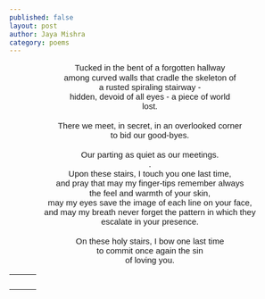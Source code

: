 ```yaml
---
published: false
layout: post
author: Jaya Mishra
category: poems
---
```

<p style="margin: 0in 0in 0.0001pt; line-height: 115%; font-size: 15px; font-family: Calibri, sans-serif; text-align: center;">Tucked in the bent of a forgotten hallway</p>

<p style="margin: 0in 0in 0.0001pt; line-height: 115%; font-size: 15px; font-family: Calibri, sans-serif; text-align: center;">among curved walls that cradle the skeleton of</p>

<p style="margin: 0in 0in 0.0001pt; line-height: 115%; font-size: 15px; font-family: Calibri, sans-serif; text-align: center;">a rusted spiraling stairway -</p>

<p style="margin: 0in 0in 0.0001pt; line-height: 115%; font-size: 15px; font-family: Calibri, sans-serif; text-align: center;">hidden, devoid of all eyes - a piece of world</p>

<p style="margin: 0in 0in 0.0001pt; line-height: 115%; font-size: 15px; font-family: Calibri, sans-serif; text-align: center;">lost.</p>

<p style="margin: 0in 0in 0.0001pt; line-height: 115%; font-size: 15px; font-family: Calibri, sans-serif; text-align: center;">
	<br>
</p>

<p style="margin: 0in 0in 0.0001pt; line-height: 115%; font-size: 15px; font-family: Calibri, sans-serif; text-align: center;">There we meet, in secret, in an overlooked corner</p>

<p style="margin: 0in 0in 0.0001pt; line-height: 115%; font-size: 15px; font-family: Calibri, sans-serif; text-align: center;">to bid our good-byes.</p>

<p style="margin: 0in 0in 0.0001pt; line-height: 115%; font-size: 15px; font-family: Calibri, sans-serif; text-align: center;">
	<br>
</p>

<p style="margin: 0in 0in 0.0001pt; line-height: 115%; font-size: 15px; font-family: Calibri, sans-serif; text-align: center;">Our parting as quiet as our meetings.</p>

<p style="margin: 0in 0in 0.0001pt; line-height: 115%; font-size: 15px; font-family: Calibri, sans-serif; text-align: center;">.</p>

<p style="margin: 0in 0in 0.0001pt; line-height: 115%; font-size: 15px; font-family: Calibri, sans-serif; text-align: center;">Upon these stairs, I touch you one last time,</p>

<p style="margin: 0in 0in 0.0001pt; line-height: 115%; font-size: 15px; font-family: Calibri, sans-serif; text-align: center;">and pray that may my finger-tips remember always</p>

<p style="margin: 0in 0in 0.0001pt; line-height: 115%; font-size: 15px; font-family: Calibri, sans-serif; text-align: center;">the feel and warmth of your skin,</p>

<p style="margin: 0in 0in 0.0001pt; line-height: 115%; font-size: 15px; font-family: Calibri, sans-serif; text-align: center;">may my eyes save the image of each line on your face,</p>

<p style="margin: 0in 0in 0.0001pt; line-height: 115%; font-size: 15px; font-family: Calibri, sans-serif; text-align: center;">and may my breath never forget the pattern in which they</p>

<p style="margin: 0in 0in 0.0001pt; line-height: 115%; font-size: 15px; font-family: Calibri, sans-serif; text-align: center;">escalate in your presence.</p>

<p style="margin: 0in 0in 0.0001pt; line-height: 115%; font-size: 15px; font-family: Calibri, sans-serif; text-align: center;">
	<br>
</p>

<p style="margin: 0in 0in 0.0001pt; line-height: 115%; font-size: 15px; font-family: Calibri, sans-serif; text-align: center;">On these holy stairs, I bow one last time</p>

<p style="margin: 0in 0in 0.0001pt; line-height: 115%; font-size: 15px; font-family: Calibri, sans-serif; text-align: center;">to commit once again the sin</p>

<p style="margin: 0in 0in 0.0001pt; line-height: 115%; font-size: 15px; font-family: Calibri, sans-serif; text-align: center;">of loving you.</p>

<table class="fr-dashed-borders fr-alternate-rows" style="width: 100%; text-align: center;">
	<tbody>
		<tr>
			<td style="text-align: center;">
				<br>
			</td>
			<td style="text-align: center;">
				<br>
			</td>
			<td style="text-align: center;">
				<div data-empty="true" style="text-align: center;">
					<br>
				</div>
			</td>
		</tr>
	</tbody>
</table>

<p>
	<br>
</p>

